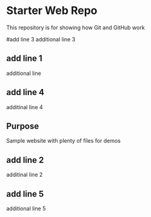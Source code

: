 # Starter Web Repo

This repository is for showing how Git and GitHub work

#add line 3
additional line 3

## add line 1
additional line

## add line 4
additinal line 4

## Purpose

Sample website with plenty of files for demos

## add line 2
additinal line 2

## add line 5
additional line 5
